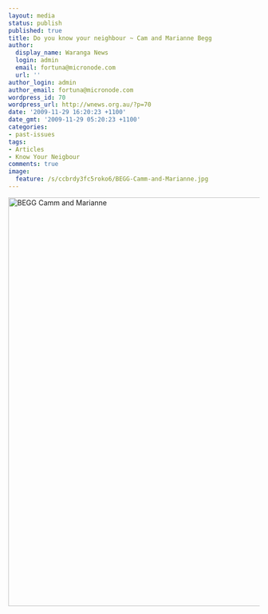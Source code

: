 ```yaml
---
layout: media
status: publish
published: true
title: Do you know your neighbour ~ Cam and Marianne Begg
author:
  display_name: Waranga News
  login: admin
  email: fortuna@micronode.com
  url: ''
author_login: admin
author_email: fortuna@micronode.com
wordpress_id: 70
wordpress_url: http://wnews.org.au/?p=70
date: '2009-11-29 16:20:23 +1100'
date_gmt: '2009-11-29 05:20:23 +1100'
categories:
- past-issues
tags:
- Articles
- Know Your Neigbour
comments: true
image:
  feature: /s/ccbrdy3fc5roko6/BEGG-Camm-and-Marianne.jpg
---
```


<a href="{{ site.url }}/images/2009/11/BEGG-Camm-and-Marianne.jpg"><img class="alignnone size-large wp-image-71" style="border: 0pt none;" title="BEGG Camm and Marianne" alt="BEGG Camm and Marianne" src="{{ site.url }}/images/2009/11/BEGG-Camm-and-Marianne-703x1024.jpg" width="562" height="819" /></a>
